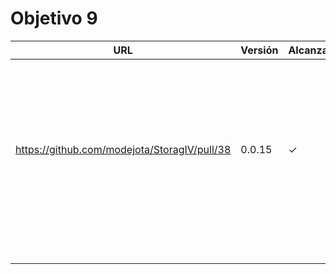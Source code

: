 # Objetivo 9

| URL                                          | Versión | Alcanzado |
|----------------------------------------------|---------|-----------|
| <!-- Enlace de noise-kngdm -->               |         |           |
| <!-- Enlace de Esturillo98 -->               |         |           |
| <!-- Enlace de LuisArostegui -->             |         |           |
| <!-- Enlace de Paszser -->                   |         |           |
| <!-- Enlace de Mapachana -->                 |         |           |
| <!-- Enlace de eantoniocalo18 -->            |         |           |
| <!-- Enlace de NachoCarher -->               |         |           |
| <!-- Enlace de C L A -->                     |         |           |
| <!-- Enlace de Balrrach -->                  |         |           |
| <!-- Enlace de alexespana -->                |         |           |
| <!-- Enlace de Javierexmar -->               |         |           |
| <!-- Enlace de MarinoFajardo -->             |         |           |
| <!-- Enlace de danifm1321 -->                |         |           |
| <!-- Enlace de josevilchez247 -->            |         |           |
| <!-- Enlace de arguellesm -->                |         |           |
| <!-- Enlace de DFolchA -->                   |         |           |
| <!-- Enlace de JaimeGM96 -->                 |         |           |
| <!-- Enlace de agr8 -->                      |         |           |
| <!-- Enlace de Olasergiolas -->              |         |           |
| <!-- Enlace de lentes4k -->                  |         |           |
| <!-- Enlace de joaquingv12 -->               |         |           |
| <!-- Enlace de gomares -->                   |         |           |
| https://github.com/modejota/StoragIV/pull/38 | 0.0.15  | ✓         |
| <!-- Enlace de argelion14 -->                |         |           |
| <!-- Enlace de juanmihdz -->                 |         |           |
| <!-- Enlace de venrra -->                    |         |           |
| <!-- Enlace de Antobio17 -->                 |         |           |
| <!-- Enlace de manujurado1 -->               |         |           |
| <!-- Enlace de migueorg -->                  |         |           |
| <!-- Enlace de jesusmarzor -->               |         |           |
| <!-- Enlace de francisco3207 -->             |         |           |
| <!-- Enlace de amerigal -->                  |         |           |
| <!-- Enlace de Asmilex -->                   |         |           |
| <!-- Enlace de ismaelmontesinos -->          |         |           |
| <!-- Enlace de morevi -->                    |         |           |
| <!-- Enlace de Pablont98 -->                 |         |           |
| <!-- Enlace de Slowmybrosh -->               |         |           |
| <!-- Enlace de sorozcov -->                  |         |           |
| <!-- Enlace de jlortega00 -->                |         |           |
| <!-- Enlace de Xileon310 -->                 |         |           |
| <!-- Enlace de Parka015 -->                  |         |           |
| <!-- Enlace de edusegrich -->                |         |           |
| <!-- Enlace de LuisSS20 -->                  |         |           |
| <!-- Enlace de juanfran00 -->                |         |           |
| <!-- Enlace de Albertotc99 -->               |         |           |
| <!-- Enlace de aleveji -->                   |         |           |
| <!-- Enlace de paula1999 -->                 |         |           |
| <!-- Enlace de xCyal -->                     |         |           |
| <!-- Enlace de vlljuan99 -->                 |         |           |
| <!-- Enlace de JAntonioVR -->                |         |           |
| <!-- Enlace de pablozafra97 -->              |         |           |
